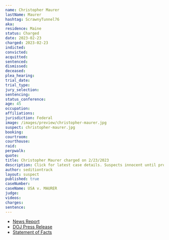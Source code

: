 ```yaml
---
name: Christopher Maurer
lastName: Maurer
hashtag: ScrawnyTunnel76
aka:
residence: Maine
status: Charged
date: 2023-02-23
charged: 2023-02-23
indicted:
convicted:
acquitted:
sentenced:
dismissed:
deceased:
plea_hearing:
trial_date:
trial_type:
jury_selection:
sentencing:
status_conference:
age: 45
occupation:
affiliations:
jurisdiction: Federal
image: /images/preview/christopher-maurer.jpg
suspect: christopher-maurer.jpg
booking:
courtroom:
courthouse:
raid:
perpwalk:
quote:
title: Christopher Maurer charged on 2/23/2023
description: Click for latest case details. Suspects innocent until proven guilty.
author: seditiontrack
layout: suspect
published: true
caseNumber: 
caseName: USA v. MAURER
judge:
videos:
charges:
sentence:
---
```

- [News Report](https://www.wmtw.com/article/sixth-maine-man-charged-for-participating-in-january-6th-capitol-riot/43033428)
- [DOJ Press Release](https://www.justice.gov/usao-dc/pr/maine-man-arrested-felony-and-misdemeanor-charges-actions-during-jan-6-capitol-breach)
- [Statement of Facts](https://storage.courtlistener.com/recap/gov.uscourts.dcd.252346/gov.uscourts.dcd.252346.1.1.pdf)
